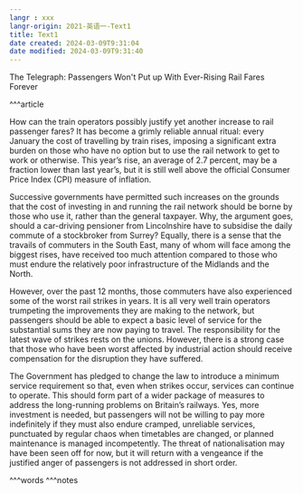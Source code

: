```yaml
---
langr : xxx
langr-origin: 2021-英语一-Text1
title: Text1
date created: 2024-03-09T9:31:04
date modified: 2024-03-09T9:31:40
---
```


The Telegraph: Passengers Won't Put up With Ever-Rising Rail Fares Forever

^^^article

How can the train operators possibly justify yet another increase to rail passenger fares? It has become a grimly reliable annual ritual: every January the cost of travelling by train rises, imposing a significant extra burden on those who have no option but to use the rail network to get to work or otherwise. This year’s rise, an average of 2.7 percent, may be a fraction lower than last year’s, but it is still well above the official Consumer Price Index (CPI) measure of inflation.

Successive governments have permitted such increases on the grounds that the cost of investing in and running the rail network should be borne by those who use it, rather than the general taxpayer. Why, the argument goes, should a car-driving pensioner from Lincolnshire have to subsidise the daily commute of a stockbroker from Surrey? Equally, there is a sense that the travails of commuters in the South East, many of whom will face among the biggest rises, have received too much attention compared to those who must endure the relatively poor infrastructure of the Midlands and the North.

However, over the past 12 months, those commuters have also experienced some of the worst rail strikes in years. It is all very well train operators trumpeting the improvements they are making to the network, but passengers should be able to expect a basic level of service for the substantial sums they are now paying to travel. The responsibility for the latest wave of strikes rests on the unions. However, there is a strong case that those who have been worst affected by industrial action should receive compensation for the disruption they have suffered.

The Government has pledged to change the law to introduce a minimum service requirement so that, even when strikes occur, services can continue to operate. This should form part of a wider package of measures to address the long-running problems on Britain’s railways. Yes, more investment is needed, but passengers will not be willing to pay more indefinitely if they must also endure cramped, unreliable services, punctuated by regular chaos when timetables are changed, or planned maintenance is managed incompetently. The threat of nationalisation may have been seen off for now, but it will return with a vengeance if the justified anger of passengers is not addressed in short order.



^^^words
^^^notes
